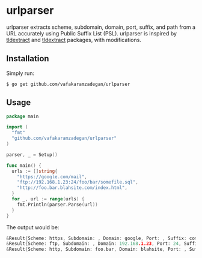 # urlparser

urlparser extracts scheme, subdomain, domain, port, suffix, and path from a URL accurately using Public Suffix List (PSL).
urlparser is inspired by [tldextract](https://pypi.org/project/tldextract/) and [tldextract](https://github.com/joeguo/tldextract) packages, with modifications.

## Installation
Simply run:
```
$ go get github.com/vafakaramzadegan/urlparser
```

## Usage
```go
package main

import (
  "fmt"
  "github.com/vafakaramzadegan/urlparser"
)

parser, _ = Setup()

func main() {
  urls := []string{
    "https://google.com/mail",
    "ftp://192.168.1.23:24/foo/bar/somefile.sql",
    "http://foo.bar.blahsite.com/index.html",
  }
  for _, url := range(urls) {
    fmt.Println(parser.Parse(url))
  }
}
```

The output would be:
```go
&Result{Scheme: https, Subdomain: , Domain: google, Port: , Suffix: com, Path: /mail}
&Result{Scheme: ftp, Subdomain: , Domain: 192.168.1.23, Port: 24, Suffix: , Path: /foo/bar/somefile.sql}
&Result{Scheme: http, Subdomain: foo.bar, Domain: blahsite, Port: , Suffix: com, Path: /index.html}
```
